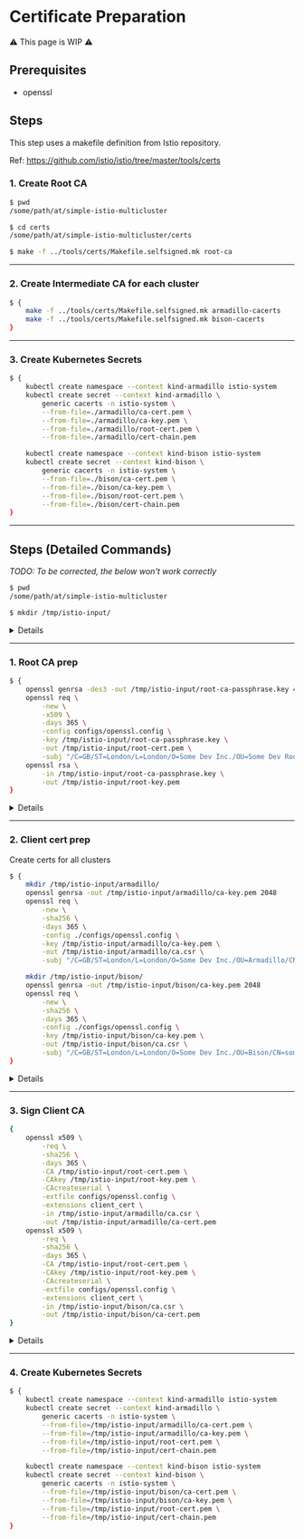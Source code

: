 # Certificate Preparation

⚠️ This page is WIP ⚠️

## Prerequisites

- openssl

## Steps

This step uses a makefile definition from Istio repository.

Ref: https://github.com/istio/istio/tree/master/tools/certs

### 1. Create Root CA

```bash
$ pwd
/some/path/at/simple-istio-multicluster

$ cd certs
/some/path/at/simple-istio-multicluster/certs

$ make -f ../tools/certs/Makefile.selfsigned.mk root-ca
```

---

### 2. Create Intermediate CA for each cluster

```bash
$ {
    make -f ../tools/certs/Makefile.selfsigned.mk armadillo-cacerts
    make -f ../tools/certs/Makefile.selfsigned.mk bison-cacerts
}
```

---

### 3. Create Kubernetes Secrets

```bash
$ {
    kubectl create namespace --context kind-armadillo istio-system
    kubectl create secret --context kind-armadillo \
        generic cacerts -n istio-system \
        --from-file=./armadillo/ca-cert.pem \
        --from-file=./armadillo/ca-key.pem \
        --from-file=./armadillo/root-cert.pem \
        --from-file=./armadillo/cert-chain.pem

    kubectl create namespace --context kind-bison istio-system
    kubectl create secret --context kind-bison \
        generic cacerts -n istio-system \
        --from-file=./bison/ca-cert.pem \
        --from-file=./bison/ca-key.pem \
        --from-file=./bison/root-cert.pem \
        --from-file=./bison/cert-chain.pem
}
```

---

## Steps (Detailed Commands)

_TODO: To be corrected, the below won't work correctly_

```bash
$ pwd
/some/path/at/simple-istio-multicluster

$ mkdir /tmp/istio-input/
```

<details>
<summary>Details</summary>

_To be updated_

</details>

---

### 1. Root CA prep

```bash
$ {
    openssl genrsa -des3 -out /tmp/istio-input/root-ca-passphrase.key 4096
    openssl req \
        -new \
        -x509 \
        -days 365 \
        -config configs/openssl.config \
        -key /tmp/istio-input/root-ca-passphrase.key \
        -out /tmp/istio-input/root-cert.pem \
        -subj "/C=GB/ST=London/L=London/O=Some Dev Inc./OU=Some Dev Root CA/CN=some.dev"
    openssl rsa \
        -in /tmp/istio-input/root-ca-passphrase.key \
        -out /tmp/istio-input/root-key.pem
}
```

<details>
<summary>Details</summary>

_To be updated_

</details>

---

<!--
Likely not needed
### 3. Intermediate CA prep

```bash
$ {
    openssl genrsa -des3 -out /tmp/istio-input/intermediate-ca-passphrase.key 4096
    openssl req \
        -new \
        -sha256 \
        -config configs/openssl.config \
        -key /tmp/istio-input/intermediate-ca-passphrase.key \
        -out /tmp/istio-input/intermediate-ca-passphrase.csr \
        -subj "/C=GB/ST=London/L=London/O=Some Dev Inc./OU=Some Dev Intermediate CA/CN=some-intermediate.dev"

    openssl ca \
        -config configs/openssl.config \
        -extensions v3_intermediate_ca \
        -days 3650 \
        -notext \
        -md sha256 \
        -cert /tmp/istio-input/root-ca/cert.pem \
        -keyfile /tmp/istio-input/root-ca/key.pem \
        -in /tmp/istio-input/intermediate-ca-passphrase.csr \
        -out /tmp/istio-input/intermediate-ca.crt


    openssl req \
        -new \
        -x509 \
        -days 365 \
        -config configs/openssl.config \
        -key /tmp/istio-input/root-ca-passphrase.key \
        -out /tmp/istio-input/intermediate-ca.crt \
    openssl rsa \
        -in /tmp/istio-input/intermediate-ca-passphrase.key \
        -out /tmp/istio-input/intermediate-ca.key
}
```

<details>
<summary>Details</summary>

Verification

```bash
openssl x509 -noout -text -in /tmp/istio-input/intermediate-ca.crt
```

```bash
openssl verify -CAfile certs/ca.cert.pem \
      intermediate/certs/intermediate.cert.pem
```

_To be updated_

</details>

--- -->

### 2. Client cert prep

Create certs for all clusters

```bash
$ {
    mkdir /tmp/istio-input/armadillo/
    openssl genrsa -out /tmp/istio-input/armadillo/ca-key.pem 2048
    openssl req \
        -new \
        -sha256 \
        -days 365 \
        -config ./configs/openssl.config \
        -key /tmp/istio-input/armadillo/ca-key.pem \
        -out /tmp/istio-input/armadillo/ca.csr \
        -subj "/C=GB/ST=London/L=London/O=Some Dev Inc./OU=Armadillo/CN=some-armadillo.dev"

    mkdir /tmp/istio-input/bison/
    openssl genrsa -out /tmp/istio-input/bison/ca-key.pem 2048
    openssl req \
        -new \
        -sha256 \
        -days 365 \
        -config ./configs/openssl.config \
        -key /tmp/istio-input/bison/ca-key.pem \
        -out /tmp/istio-input/bison/ca.csr \
        -subj "/C=GB/ST=London/L=London/O=Some Dev Inc./OU=Bison/CN=some-bison.dev"
}
```

<details>
<summary>Details</summary>

_To be updated_

</details>

---

### 3. Sign Client CA

```bash
{
    openssl x509 \
        -req \
        -sha256 \
        -days 365 \
        -CA /tmp/istio-input/root-cert.pem \
        -CAkey /tmp/istio-input/root-key.pem \
        -CAcreateserial \
        -extfile configs/openssl.config \
        -extensions client_cert \
        -in /tmp/istio-input/armadillo/ca.csr \
        -out /tmp/istio-input/armadillo/ca-cert.pem
    openssl x509 \
        -req \
        -sha256 \
        -days 365 \
        -CA /tmp/istio-input/root-cert.pem \
        -CAkey /tmp/istio-input/root-key.pem \
        -CAcreateserial \
        -extfile configs/openssl.config \
        -extensions client_cert \
        -in /tmp/istio-input/bison/ca.csr \
        -out /tmp/istio-input/bison/ca-cert.pem
}
```

<details>
<summary>Details</summary>

- Armadillo will set up Istio IngressGateway with 32001 NodePort
- Bison will set up Istio IngressGateway with 32002 NodePort

</details>

---

### 4. Create Kubernetes Secrets

```bash
$ {
    kubectl create namespace --context kind-armadillo istio-system
    kubectl create secret --context kind-armadillo \
        generic cacerts -n istio-system \
        --from-file=/tmp/istio-input/armadillo/ca-cert.pem \
        --from-file=/tmp/istio-input/armadillo/ca-key.pem \
        --from-file=/tmp/istio-input/root-cert.pem \
        --from-file=/tmp/istio-input/cert-chain.pem

    kubectl create namespace --context kind-bison istio-system
    kubectl create secret --context kind-bison \
        generic cacerts -n istio-system \
        --from-file=/tmp/istio-input/bison/ca-cert.pem \
        --from-file=/tmp/istio-input/bison/ca-key.pem \
        --from-file=/tmp/istio-input/root-cert.pem \
        --from-file=/tmp/istio-input/cert-chain.pem
}
```
